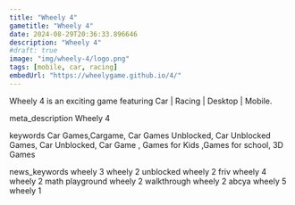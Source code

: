 ```yaml
---
title: "Wheely 4"
gametitle: "Wheely 4"
date: 2024-08-29T20:36:33.896646
description: "Wheely 4"
#draft: true
image: "img/wheely-4/logo.png"
tags: [mobile, car, racing]
embedUrl: "https://wheelygame.github.io/4/"
---
```


Wheely 4 is an exciting game featuring Car | Racing | Desktop | Mobile.

meta_description
Wheely 4


keywords
Car Games,Cargame, Car Games Unblocked, Car Unblocked Games, Car Unblocked, Car Game , Games for Kids ,Games for school, 3D Games


news_keywords
wheely 3 wheely 2 unblocked wheely 2 friv wheely 4 wheely 2 math playground wheely 2 walkthrough wheely 2 abcya wheely 5 wheely 1
